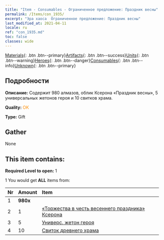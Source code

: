```yaml
---
title: "Item - Consumables - Ограниченное предложение: Праздник весны"
permalink: /Items/con_1935/
excerpt: "Эра хаоса  Ограниченное предложение: Праздник весны"
last_modified_at: 2021-04-11
locale: ru
ref: "con_1935.md"
toc: false
classes: wide
---
```

 [Materials](/ru/Items/){: .btn .btn--primary}[Artifacts](/ru/Items/Artifacts/){: .btn .btn--success}[Units](/ru/Items/Units/){: .btn .btn--warning}[Heroes](/ru/Items/Heroes/){: .btn .btn--danger}[Consumables](/ru/Items/Consumables/){: .btn .btn--info}[Unknown](/ru/Items/Unknown/){: .btn .btn--primary}

## Подробности
 **Описание:** Содержит 980 алмазов, облик Ксерона «Праздник весны», 5 универсальных жетонов героя и 10 свитков храма.

 **Quality:** <span style="color: #FF8C00">OK</span>

 **Type:** Gift

## Gather

  None

## This item contains:

 **Required Level to open:** 1

 1 You would get **ALL** items  from:

  | Nr | Amount |     Item    |
  |:---|:-------|:------------|
  | 1 |  **980x** | <i class="fas fa-gem"/> |  | 
  | 2 | 1 | [«Торжества в честь весеннего праздника» Ксерона](/ru/Items/con_1063/) | 
  | 3 | 5 | [Универс. жетон героя](/ru/Items/her_358/) | 
  | 4 | 10 | [Свиток древнего храма](/ru/Items/con_697/) | 
